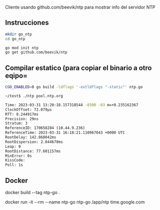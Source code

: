 Cliente usando github.com/beevik/ntp para mostrar info del servidor NTP


## Instrucciones

```bash
mkdir go_ntp
cd go_ntp

go mod init ntp
go get github.com/beevik/ntp
```


## Compilar estatico (para copiar el binario a otro eqipo=
```bash
CGO_ENABLED=0 go build -ldflags '-extldflags "-static"' ntp.go
```


```bash
~/test$ ./ntp pool.ntp.org

Time: 2023-03-31 13:20:18.157318544 -0300 -03 m=+0.235162367
ClockOffset: 72.079µs
RTT: 8.244917ms
Precision: 29ns
Stratum: 3
ReferenceID: 170658284 (10.44.9.236)
ReferenceTime: 2023-03-31 16:18:21.110967043 +0000 UTC
RootDelay: 142.868042ms
RootDispersion: 2.044678ms
Leap: 0
RootDistance: 77.601157ms
MinError: 0s
KissCode: 
Poll: 1s

```


## Docker

docker build --tag ntp-go .

docker run -it --rm --name ntp-go ntp-go /app/ntp time.google.com



